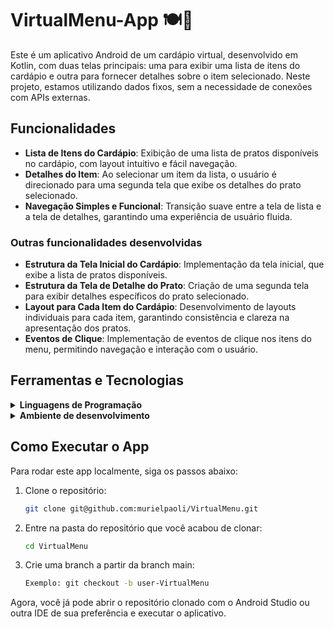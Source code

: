 # VirtualMenu-App 🍽️📱

Este é um aplicativo Android de um cardápio virtual, desenvolvido em Kotlin, com duas telas principais: uma para exibir uma lista de itens do cardápio e outra para fornecer detalhes sobre o item selecionado. Neste projeto, estamos utilizando dados fixos, sem a necessidade de conexões com APIs externas.

## Funcionalidades

- **Lista de Itens do Cardápio**: Exibição de uma lista de pratos disponíveis no cardápio, com layout intuitivo e fácil navegação.
- **Detalhes do Item**: Ao selecionar um item da lista, o usuário é direcionado para uma segunda tela que exibe os detalhes do prato selecionado.
- **Navegação Simples e Funcional**: Transição suave entre a tela de lista e a tela de detalhes, garantindo uma experiência de usuário fluida.

### Outras funcionalidades desenvolvidas

- **Estrutura da Tela Inicial do Cardápio**: Implementação da tela inicial, que exibe a lista de pratos disponíveis.
- **Estrutura da Tela de Detalhe do Prato**: Criação de uma segunda tela para exibir detalhes específicos do prato selecionado.
- **Layout para Cada Item do Cardápio**: Desenvolvimento de layouts individuais para cada item, garantindo consistência e clareza na apresentação dos pratos.
- **Eventos de Clique**: Implementação de eventos de clique nos itens do menu, permitindo navegação e interação com o usuário.

## Ferramentas e Tecnologias

<details>
  <summary><strong>Linguagens de Programação</strong></summary><br />
  <strong>Kotlin</strong><br />
  <a href="https://skillicons.dev">
    <img src="https://skillicons.dev/icons?i=kotlin" alt="Linguagens de Programação">
  </a>
</details>

<details>
  <summary><strong>Ambiente de desenvolvimento</strong></summary><br />
  <strong>Android Studio</strong><br />
  <a href="https://skillicons.dev">
    <img src="https://skillicons.dev/icons?i=androidstudio&theme=dark" alt="Ambiente de desenvolvimento">
  </a>
</details>

## Como Executar o App

Para rodar este app localmente, siga os passos abaixo:

1. Clone o repositório:
    ```sh
    git clone git@github.com:murielpaoli/VirtualMenu.git
    ```

2. Entre na pasta do repositório que você acabou de clonar:
    ```sh
    cd VirtualMenu
    ```

3. Crie uma branch a partir da branch main:
    ```sh
    Exemplo: git checkout -b user-VirtualMenu
    ```

Agora, você já pode abrir o repositório clonado com o Android Studio ou outra IDE de sua preferência e executar o aplicativo.

